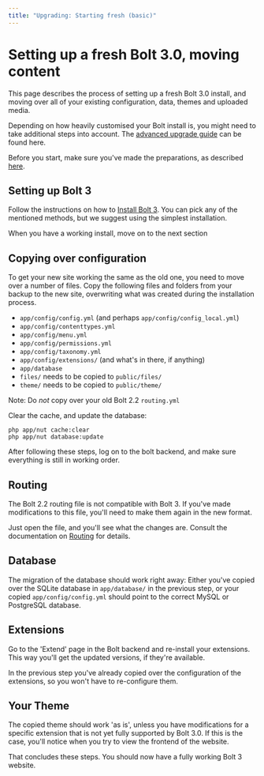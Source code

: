```yaml
---
title: "Upgrading: Starting fresh (basic)"
---
```

Setting up a fresh Bolt 3.0, moving content
=======================================

This page describes the process of setting up a fresh Bolt 3.0 install, and moving over all of your existing configuration, data, themes and uploaded media.

Depending on how heavily customised your Bolt install is, you might need to take additional steps into account. The [advanced upgrade guide][advanced] can be found here.

Before you start, make sure you've made the preparations, as described [here](moving-22-30).

Setting up Bolt 3
-----------------

Follow the instructions on how to [Install Bolt 3][cli]. You can pick any of the mentioned methods, but we suggest using the simplest installation.

When you have a working install, move on to the next section

Copying over configuration
--------------------------

To get your new site working the same as the old one, you need to move over a
number of files. Copy the following files and folders from your backup to the
new site, overwriting what was created during the installation process.

 - `app/config/config.yml` (and perhaps `app/config/config_local.yml`)
 - `app/config/contenttypes.yml`
 - `app/config/menu.yml`
 - `app/config/permissions.yml`
 - `app/config/taxonomy.yml`
 - `app/config/extensions/` (and what's in there, if anything)
 - `app/database`
 - `files/` needs to be copied to `public/files/`
 - `theme/` needs to be copied to `public/theme/`

Note: Do *not* copy over your old Bolt 2.2 `routing.yml`

Clear the cache, and update the database:

```
php app/nut cache:clear
php app/nut database:update
```

After following these steps, log on to the bolt backend, and make sure
everything is still in working order.

Routing
-------

The Bolt 2.2 routing file is not compatible with Bolt 3. If you've made
modifications to this file, you'll need to make them again in the new format.

Just open the file, and you'll see what the changes are. Consult the
documentation on [Routing][routing] for details.

Database
--------

The migration of the database should work right away: Either you've copied over
the SQLite database in `app/database/` in the previous step, or your copied
`app/config/config.yml` should point to the correct MySQL or PostgreSQL
database.

Extensions
----------

Go to the 'Extend' page in the Bolt backend and re-install your extensions.
This way you'll get the updated versions, if they're available.

In the previous step you've already copied over the configuration of the
extensions, so you won't have to re-configure them.

Your Theme
----------

The copied theme should work 'as is', unless you have modifications for a
specific extension that is not yet fully supported by Bolt 3.0. If this is the
case, you'll notice when you try to view the frontend of the website.

That concludes these steps. You should now have a fully working Bolt 3 website.

[cli]: ../installation/install-command-line
[routing]: ../templates/templates-routes#routing
[advanced]: moving-22-30-advanced
